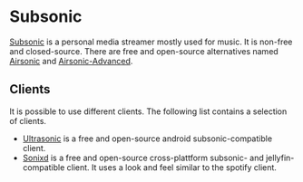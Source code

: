 # Subsonic

[Subsonic](https://www.subsonic.org) is a personal media streamer mostly used
for music.
It is non-free and closed-source.
There are free and open-source alternatives named [Airsonic](./airsonic.md) and
[Airsonic-Advanced](./airsonic-advanced.md).

## Clients

It is possible to use different clients.
The following list contains a selection of clients.

- [Ultrasonic](https://www.f-droid.org/en/packages/org.moire.ultrasonic) is a
  free and open-source android subsonic-compatible client.
- [Sonixd](https://github.com/jeffvli/sonixd) is a
  free and open-source cross-plattform subsonic- and jellyfin-compatible client.
  It uses a look and feel similar to the spotify client.
